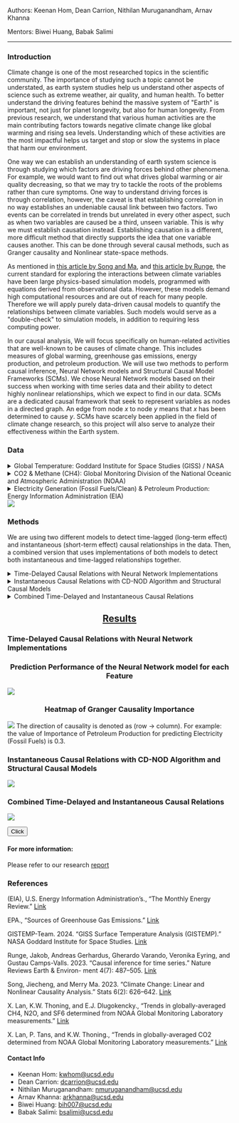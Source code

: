 Authors: Keenan Hom, Dean Carrion, Nithilan Muruganandham, Arnav Khanna

Mentors: Biwei Huang, Babak Salimi

---

### Introduction
Climate change is one of the most researched topics in the scientific community. The importance of studying such a topic cannot be understated, as earth system studies help us understand other aspects of science such as extreme weather, air quality, and human health. To better understand the driving features behind the massive system of "Earth" is important, not just for planet longevity, but also for human longevity. From previous research, we understand that various human activities are the main contributing factors towards negative climate change like global warming and rising sea levels. Understanding which of these activities are the most impactful helps us target and stop or slow the systems in place that harm our environment.

One way we can establish an understanding of earth system science is through studying which factors are driving forces behind other phenomena. For example, we would want to find out what drives global warming or air quality decreasing, so that we may try to tackle the roots of the problems rather than cure symptoms. One way to understand driving forces is through correlation, however, the caveat is that establishing correlation in no way establishes an undeniable causal link between two factors. Two events can be correlated in trends but unrelated in every other aspect, such as when two variables are caused be a third, unseen variable. This is why we must establish causation instead. Establishing causation is a different, more difficult method that directly supports the idea that one variable causes another. This can be done through several causal methods, such as Granger causality and Nonlinear state-space methods.

As mentioned in [this article by Song and Ma](https://www.mdpi.com/2571-905X/6/2/40), and [this article by Runge](https://doi.org/10.1038/s43017-023-00431-y), the current standard for exploring the interactions between climate variables have been large physics-based simulation models, programmed with equations derived from observational data. However, these models demand high computational resources and are out of reach for many people. Therefore we will apply purely data-driven causal models to quantify the relationships between climate variables. Such models would serve as a "double-check" to simulation models, in addition to requiring less computing power.

In our causal analysis, We will focus specifically on human-related activities that are well-known to be causes of climate change. This includes measures of global warming, greenhouse gas emissions, energy production, and petroleum production. We will use two methods to perform causal inference, Neural Network models and Structural Causal Model Frameworks (SCMs). We chose Neural Network models based on their success when working with time series data and their ability to detect highly nonlinear relationships, which we expect to find in our data. SCMs are a dedicated causal framework that seek to represent variables as nodes in a directed graph. An edge from node *x* to node *y* means that *x* has been determined to cause *y*. SCMs have scarcely been applied in the field of climate change research, so this project will also serve to analyze their effectiveness within the Earth system.

### Data
<details>
  <summary>Global Temperature: Goddard Institute for Space Studies (GISS) / NASA</summary>
  <br>
  https://data.giss.nasa.gov/gistemp/
</details>
<details>
  <summary>CO2 & Methane (CH4): Global Monitoring Division of the National Oceanic and Atmospheric Administration (NOAA)</summary>
  <br>
  * https://gml.noaa.gov/ccgg/trends/gl_data.html
  * https://gml.noaa.gov/ccgg/trends_ch4/
</details>
<details>
  <summary>Electricity Generation (Fossil Fuels/Clean) & Petroleum Production: Energy Information Administration (EIA)</summary>
  <br>
  * https://www.eia.gov/totalenergy/data/monthly/
  * https://www.eia.gov/international/data/world
</details>

<img src="assets/datavis.png" frameBorder=0>

### Methods

We are using two different models to detect time-lagged (long-term effect) and instantaneous (short-term effect) causal relationships in the data. Then, a combined version that uses implementations of both models to detect both instantaneous and time-lagged relationships together.

<details>
  <summary>Time-Delayed Causal Relations with Neural Network Implementations</summary>
  <br>
  With the assistance of the python package PyTorch, we trained several artificial neural network models on a large portion of the dataset, leaving some recent data as a validation set. This consisted of optimizing the number of layers in our Recurrent Neural Network and the ideal lag value. This model is used to determine Granger causality between variables. We determine causality by systematically leaving out one variable from the training data, training the model, and checking if the error is higher than that of a model trained on the full dataset. We retrain the same model many times to reduce the influence of randomness, and perform a t-test on the resulting errors. Additionally, we will use a NN (trained on the full dataset) to get the residuals when predicting for each variable; these residuals are later used in SCMs.
</details>

<details>
  <summary>Instantaneous Causal Relations with CD-NOD Algorithm and Structural Causal Models</summary>
  <br>
  Using the causallearn python package, the entire dataset was run through a CD-NOD algorithm to find instantaneous causal relations between each variable. This can then be visualized through a node graph. Using the causal links found from the CD-NOD algorithm, an additive noise model (ANM) was applied to each causal link to discover the direction of the link between each node. The ANM returns probabilities of causal direction between each given variable, and thus an $\alpha$ of 0.05 will be used to determine enough probable cause for a causal relation. The detection of instantaneous relations is important, since our data has been averaged on a monthly basis. One month is more than enough time for our climate variables to affect one another, but this change would appear to be instantaneous in our data.
</details>

<details>
  <summary>Combined Time-Delayed and Instantaneous Causal Relations</summary>
  <br>
  We are also able to combine NNs and SCMs to create a model that can detect both time-lagged and instantaneous causal relations. First, we fit a NN to the full dataset, which will attempt to predict one time step into the future using a specified number of lags. Then, we find the residuals between the predicted and actual data, and plug this in as input to an SCM. The SCM, in determining causal relations between residuals, will be able to find the instantaneous causal relations that our time-lagged model misses.
</details>

<center><ins><h2>Results</h2></ins></center>


### Time-Delayed Causal Relations with Neural Network Implementations

<center><h3>Prediction Performance of the Neural Network model for each Feature</h3></center>
<img src="assets/rnn_predictions.png" frameBorder=2>

<center><h3>Heatmap of Granger Causality Importance</h3></center>
<img src="assets/rnn_importance_heatmap.png" frameBorder=2>
The direction of causality is denoted as (row -> column). For example:
the value of Importance of Petroleum Production for predicting Electricity (Fossil Fuels) is 0.3.

### Instantaneous Causal Relations with CD-NOD Algorithm and Structural Causal Models
<img src="assets/scm_node.png" frameBorder=2>

### Combined Time-Delayed and Instantaneous Causal Relations
<img src="assets/combined_node.png" frameBorder=2>

<button onclick="window.location.href='https://bing.com';">Click</button>

#### For more information:
Please refer to our research <a href="TEST_REPORT.pdf">report</a>


### References
(EIA), U.S. Energy Information Administration’s., “The Monthly Energy Review.” [Link](https://www.eia.gov/totalenergy/data/monthly/)

EPA., “Sources of Greenhouse Gas Emissions.” [Link](https://www.epa.gov/ghgemissions/sources-greenhouse-gas-emissions#:~:text=Carbon%20dioxide%20(CO2)%20makes,natural%20gas%2C%20to%20produce%20electricity.)

GISTEMP-Team. 2024. “GISS Surface Temperature Analysis (GISTEMP).” NASA Goddard
Institute for Space Studies. [Link](https://data.giss.nasa.gov/gistemp/)

Runge, Jakob, Andreas Gerhardus, Gherardo Varando, Veronika Eyring, and Gustau
Camps-Valls. 2023. “Causal inference for time series.” Nature Reviews Earth & Environ-
ment 4(7): 487–505. [Link](https://www.nature.com/articles/s43017-023-00431-y)

Song, Jiecheng, and Merry Ma. 2023. “Climate Change: Linear and Nonlinear Causality
Analysis.” Stats 6(2): 626–642. [Link](https://www.mdpi.com/2571-905X/6/2/40)

X. Lan, K.W. Thoning, and E.J. Dlugokencky., “Trends in globally-averaged CH4, N2O,
and SF6 determined from NOAA Global Monitoring Laboratory measurements.” [Link](https://gml.noaa.gov/ccgg/trends_doi.html)

X. Lan, P. Tans, and K.W. Thoning., “Trends in globally-averaged CO2 determined from
NOAA Global Monitoring Laboratory measurements.” [Link](https://gml.noaa.gov/ccgg/trends/global.html?doi=10.15138/9n0h-zh07)


#### Contact Info
* Keenan Hom: kwhom@ucsd.edu
* Dean Carrion: dcarrion@ucsd.edu
* Nithilan Muruganandham: nmuruganandham@ucsd.edu
* Arnav Khanna: arkhanna@ucsd.edu
* Biwei Huang: bih007@ucsd.edu
* Babak Salimi: bsalimi@ucsd.edu
